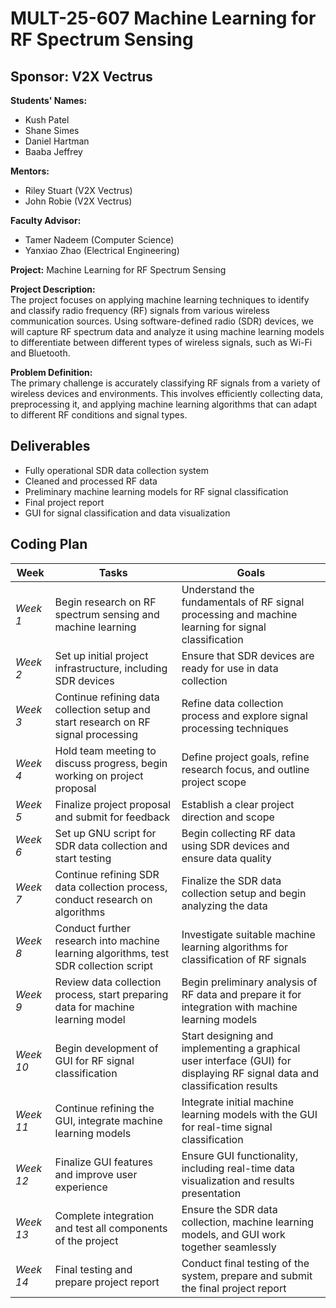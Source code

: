 # MULT-25-607 Machine Learning for RF Spectrum Sensing
## **Sponsor:** V2X Vectrus

**Students' Names:**

  * Kush Patel
  * Shane Simes
  * Daniel Hartman
  * Baaba Jeffrey

**Mentors:**
  
  * Riley Stuart (V2X Vectrus)
  * John Robie (V2X Vectrus)

**Faculty Advisor:**
  
  * Tamer Nadeem (Computer Science)
  * Yanxiao Zhao (Electrical Engineering)

**Project:** Machine Learning for RF Spectrum Sensing

**Project Description:**  
The project focuses on applying machine learning techniques to identify and classify radio frequency (RF) signals from various wireless communication sources. Using software-defined radio (SDR) devices, we will capture RF spectrum data and analyze it using machine learning models to differentiate between different types of wireless signals, such as Wi-Fi and Bluetooth.

**Problem Definition:**  
The primary challenge is accurately classifying RF signals from a variety of wireless devices and environments. This involves efficiently collecting data, preprocessing it, and applying machine learning algorithms that can adapt to different RF conditions and signal types.

## Deliverables
- Fully operational SDR data collection system
- Cleaned and processed RF data
- Preliminary machine learning models for RF signal classification
- Final project report
- GUI for signal classification and data visualization

## Coding Plan

| Week  | Tasks                                                  | Goals                                                                                   |
|-------|--------------------------------------------------------|-----------------------------------------------------------------------------------------|
| _Week 1_ | Begin research on RF spectrum sensing and machine learning | Understand the fundamentals of RF signal processing and machine learning for signal classification |
| _Week 2_ | Set up initial project infrastructure, including SDR devices | Ensure that SDR devices are ready for use in data collection                               |
| _Week 3_ | Continue refining data collection setup and start research on RF signal processing | Refine data collection process and explore signal processing techniques                   |
| _Week 4_ | Hold team meeting to discuss progress, begin working on project proposal | Define project goals, refine research focus, and outline project scope                   |
| _Week 5_ | Finalize project proposal and submit for feedback    | Establish a clear project direction and scope                                            |
| _Week 6_ | Set up GNU script for SDR data collection and start testing | Begin collecting RF data using SDR devices and ensure data quality                       |
| _Week 7_ | Continue refining SDR data collection process, conduct research on algorithms | Finalize the SDR data collection setup and begin analyzing the data                       |
| _Week 8_ | Conduct further research into machine learning algorithms, test SDR collection script | Investigate suitable machine learning algorithms for classification of RF signals           |
| _Week 9_ | Review data collection process, start preparing data for machine learning model | Begin preliminary analysis of RF data and prepare it for integration with machine learning models |
| _Week 10_ | Begin development of GUI for RF signal classification | Start designing and implementing a graphical user interface (GUI) for displaying RF signal data and classification results |
| _Week 11_ | Continue refining the GUI, integrate machine learning models | Integrate initial machine learning models with the GUI for real-time signal classification |
| _Week 12_ | Finalize GUI features and improve user experience | Ensure GUI functionality, including real-time data visualization and results presentation |
| _Week 13_ | Complete integration and test all components of the project | Ensure the SDR data collection, machine learning models, and GUI work together seamlessly |
| _Week 14_ | Final testing and prepare project report | Conduct final testing of the system, prepare and submit the final project report |
